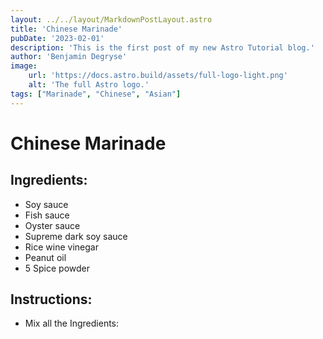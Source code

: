 ```yaml
---
layout: ../../layout/MarkdownPostLayout.astro
title: 'Chinese Marinade'
pubDate: '2023-02-01'
description: 'This is the first post of my new Astro Tutorial blog.'
author: 'Benjamin Degryse'
image:
    url: 'https://docs.astro.build/assets/full-logo-light.png'
    alt: 'The full Astro logo.'
tags: ["Marinade", "Chinese", "Asian"]
---
```



# Chinese Marinade
## Ingredients:
- Soy sauce
- Fish sauce
- Oyster sauce
- Supreme dark soy sauce
- Rice wine vinegar
- Peanut oil
- 5 Spice powder

## Instructions:
- Mix all the Ingredients: